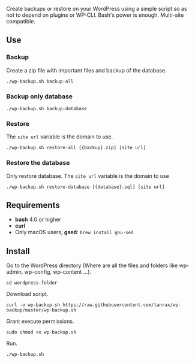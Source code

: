 Create backups or restore on your WordPress using a simple script so as not to depend on plugins or WP-CLI. Bash's power is enough. Multi-site compatible.

## Use

### Backup

Create a zip file with important files and backup of the database.

``` shell
./wp-backup.sh backup-all
```

### Backup only database

``` shell
./wp-backup.sh backup-database
```

### Restore

The `site url` variable is the domain to use.

``` shell
./wp-backup.sh restore-all [{backup}.zip] [site url]
```

### Restore the database

Only restore database. The `site url` variable is the domain to use

``` shell
./wp-backup.sh restore-database [{database}.sql] [site url]
```

## Requirements 

- **bash** 4.0 or higher
- **curl**
- Only macOS users, **gsed**: `brew install gnu-sed`

## Install

Go to the WordPress directory (Where are all the files and folders like wp-admin, wp-config, wp-content ...).

``` shell
cd wordpress-folder
```

Download script.

``` shell
curl -o wp-backup.sh https://raw.githubusercontent.com/tanrax/wp-backup/master/wp-backup.sh
```

Grant execute permissions.

``` shell
sudo chmod +x wp-backup.sh
```

Run.

``` shell
./wp-backup.sh
```
